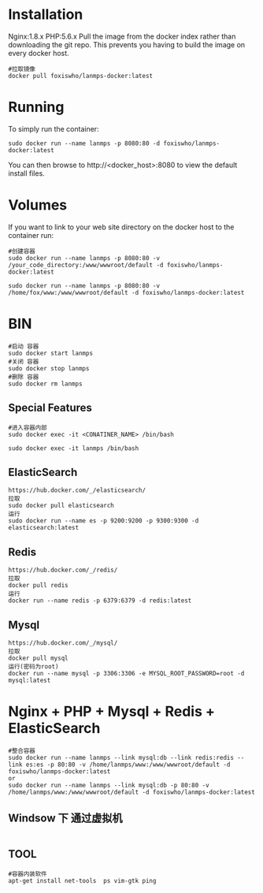 
# Installation
Nginx:1.8.x
PHP:5.6.x
Pull the image from the docker index rather than downloading the git repo. This prevents you having to build the image on every docker host.

```
#拉取镜像
docker pull foxiswho/lanmps-docker:latest
```
# Running
To simply run the container:

```
sudo docker run --name lanmps -p 8080:80 -d foxiswho/lanmps-docker:latest
```

You can then browse to http://\<docker_host\>:8080 to view the default install files.
# Volumes
If you want to link to your web site directory on the docker host to the container run:

```
#创建容器
sudo docker run --name lanmps -p 8080:80 -v /your_code_directory:/www/wwwroot/default -d foxiswho/lanmps-docker:latest

sudo docker run --name lanmps -p 8080:80 -v /home/fox/www:/www/wwwroot/default -d foxiswho/lanmps-docker:latest
```

# BIN
```
#启动 容器
sudo docker start lanmps
#关闭 容器
sudo docker stop lanmps
#删除 容器
sudo docker rm lanmps
```

## Special Features

````
#进入容器内部
sudo docker exec -it <CONATINER_NAME> /bin/bash

sudo docker exec -it lanmps /bin/bash
````

##  ElasticSearch
```
https://hub.docker.com/_/elasticsearch/
拉取
sudo docker pull elasticsearch
运行
sudo docker run --name es -p 9200:9200 -p 9300:9300 -d elasticsearch:latest
```

##  Redis
```
https://hub.docker.com/_/redis/
拉取
docker pull redis
运行
docker run --name redis -p 6379:6379 -d redis:latest
```

##  Mysql
```
https://hub.docker.com/_/mysql/
拉取
docker pull mysql
运行(密码为root)
docker run --name mysql -p 3306:3306 -e MYSQL_ROOT_PASSWORD=root -d mysql:latest
```

#  Nginx + PHP + Mysql + Redis + ElasticSearch
```
#整合容器
sudo docker run --name lanmps --link mysql:db --link redis:redis --link es:es -p 80:80 -v /home/lanmps/www:/www/wwwroot/default -d foxiswho/lanmps-docker:latest
or
sudo docker run --name lanmps --link mysql:db -p 80:80 -v /home/lanmps/www:/www/wwwroot/default -d foxiswho/lanmps-docker:latest
```

## Windsow 下 通过虚拟机
```
```
## TOOL
```
#容器内装软件
apt-get install net-tools  ps vim-gtk ping
```
